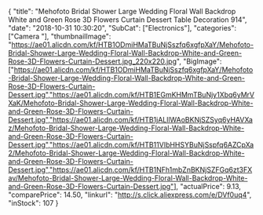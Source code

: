 {
	"title": "Mehofoto Bridal Shower Large Wedding Floral Wall Backdrop White and Green Rose 3D Flowers Curtain Dessert Table Decoration 914",
	"date": "2018-10-31 10:30:20",
	"SubCat": ["Electronics"],
	"categories": ["Camera "],
	"thumbnailImage": "https://ae01.alicdn.com/kf/HTB1ODmiHMaTBuNjSszfq6xgfpXaY/Mehofoto-Bridal-Shower-Large-Wedding-Floral-Wall-Backdrop-White-and-Green-Rose-3D-Flowers-Curtain-Dessert.jpg_220x220.jpg",
	"BigImage": ["https://ae01.alicdn.com/kf/HTB1ODmiHMaTBuNjSszfq6xgfpXaY/Mehofoto-Bridal-Shower-Large-Wedding-Floral-Wall-Backdrop-White-and-Green-Rose-3D-Flowers-Curtain-Dessert.jpg","https://ae01.alicdn.com/kf/HTB1EGmKHMmTBuNjy1Xbq6yMrVXaK/Mehofoto-Bridal-Shower-Large-Wedding-Floral-Wall-Backdrop-White-and-Green-Rose-3D-Flowers-Curtain-Dessert.jpg","https://ae01.alicdn.com/kf/HTB1jALllWAoBKNjSZSyq6yHAVXaz/Mehofoto-Bridal-Shower-Large-Wedding-Floral-Wall-Backdrop-White-and-Green-Rose-3D-Flowers-Curtain-Dessert.jpg","https://ae01.alicdn.com/kf/HTB11VIbHHSYBuNjSspfq6AZCpXa2/Mehofoto-Bridal-Shower-Large-Wedding-Floral-Wall-Backdrop-White-and-Green-Rose-3D-Flowers-Curtain-Dessert.jpg","https://ae01.alicdn.com/kf/HTB1NFh1mbZnBKNjSZFGq6zt3FXav/Mehofoto-Bridal-Shower-Large-Wedding-Floral-Wall-Backdrop-White-and-Green-Rose-3D-Flowers-Curtain-Dessert.jpg"],
	"actualPrice": 9.13,
	"comparePrice": 14.50,
	"linkurl": "http://s.click.aliexpress.com/e/DVf0uq4",
	"inStock": 107
}
